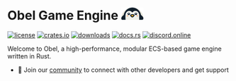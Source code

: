 # Obel Game Engine <img src="assets/bird-small.png" style="width: 10%; height: auto;" />

[![license](https://img.shields.io/badge/license-MIT%2FApache-blue.svg)](https://github.com/obelengine/obel#license)
[![crates.io](https://img.shields.io/crates/v/obel.svg)](https://crates.io/crates/obel)
[![downloads](https://img.shields.io/crates/d/obel.svg)](https://crates.io/crates/obel)
[![docs.rs](https://docs.rs/obel/badge.svg)](https://docs.rs/obel/latest/obel/)
[![discord.online](https://img.shields.io/discord/1335036405788971020.svg?label=&logo=discord&logoColor=ffffff&color=7389D8)](https://discord.gg/3jq8js8u)

Welcome to Obel, a high-performance, modular ECS-based game engine written in Rust.

- 💬 Join our [community](https://nita-obel.takulatech.net/community/) to connect with other developers and get support

